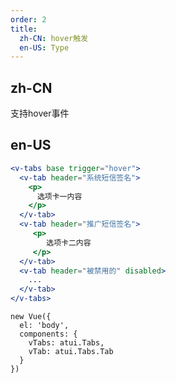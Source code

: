 ```yaml
---
order: 2
title:
  zh-CN: hover触发
  en-US: Type
---
```


## zh-CN

支持hover事件


## en-US


````jsx
<v-tabs base trigger="hover">
  <v-tab header="系统短信签名">
    <p>
      选项卡一内容
    </p>
  </v-tab>
  <v-tab header="推广短信签名">
     <p>
        选项卡二内容
     </p>
  </v-tab>
  <v-tab header="被禁用的" disabled>
    ...
  </v-tab>
</v-tabs>
````

````vue-script
new Vue({
  el: 'body',
  components: {
    vTabs: atui.Tabs,
    vTab: atui.Tabs.Tab
  }
})
````
